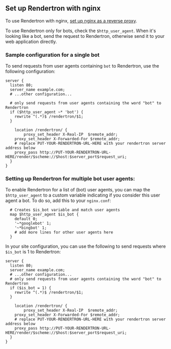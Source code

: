 ## Set up Rendertron with nginx

To use Rendertron with nginx, [set up nginx as a reverse proxy](https://docs.nginx.com/nginx/admin-guide/web-server/reverse-proxy/).

To use Rendertron only for bots, check the `$http_user_agent`. When it's looking like a bot, send the request to Rendertron, otherwise send it to your web application directly.

### Sample configuration for a single bot

To send requests from user agents containing `bot` to Rendertron, use the following configuration:

```
server {
  listen 80;
  server_name example.com;
  # ...other configuration...

  # only send requests from user agents containing the word "bot" to Rendertron
  if ($http_user_agent ~* 'bot') {
    rewrite ^(.*)$ /rendertron/$1;
  }

	location /rendertron/ {
		proxy_set_header X-Real-IP  $remote_addr;
    proxy_set_header X-Forwarded-For $remote_addr;
    # replace PUT-YOUR-RENDERTRON-URL-HERE with your rendertron server address below
    proxy_pass http://PUT-YOUR-RENDERTRON-URL-HERE/render/$scheme://$host:$server_port$request_uri;
  }
}
```

### Setting up Rendertron for multiple bot user agents:

To enable Rendertron for a list of (bot) user agents, you can map the `$http_user_agent` to a custom variable indicating if you consider this user agent a bot. To do so, add this to your `nginx.conf`:

```
  # Creates $is_bot variable and match user agents
  map $http_user_agent $is_bot {
    default 0;
    '~*googlebot' 1;
    '~*bingbot' 1;
    # add more lines for other user agents here
  }
```

In your site configuration, you can use the following to send requests where `$is_bot` is 1 to Rendertron:

```
server {
  listen 80;
  server_name example.com;
  # ...other configuration...
  # only send requests from user agents containing the word "bot" to Rendertron
  if ($is_bot = 1) {
    rewrite ^(.*)$ /rendertron/$1;
  }

	location /rendertron/ {
		proxy_set_header X-Real-IP  $remote_addr;
    proxy_set_header X-Forwarded-For $remote_addr;
    # replace PUT-YOUR-RENDERTRON-URL-HERE with your rendertron server address below
    proxy_pass http://PUT-YOUR-RENDERTRON-URL-HERE/render/$scheme://$host:$server_port$request_uri;
  }
}
```
